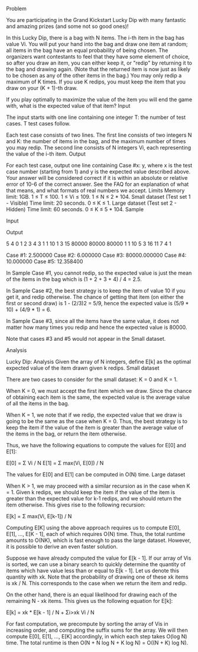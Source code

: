 Problem

You are participating in the Grand Kickstart Lucky Dip with many fantastic and amazing prizes (and some not so good ones)!

In this Lucky Dip, there is a bag with N items. The i-th item in the bag has value Vi. You will put your hand into the bag and draw one item at random; all items in the bag have an equal probability of being chosen. The organizers want contestants to feel that they have some element of choice, so after you draw an item, you can either keep it, or "redip" by returning it to the bag and drawing again. (Note that the returned item is now just as likely to be chosen as any of the other items in the bag.) You may only redip a maximum of K times. If you use K redips, you must keep the item that you draw on your (K + 1)-th draw.

If you play optimally to maximize the value of the item you will end the game with, what is the expected value of that item?
Input

The input starts with one line containing one integer T: the number of test cases. T test cases follow.

Each test case consists of two lines. The first line consists of two integers N and K: the number of items in the bag, and the maximum number of times you may redip. The second line consists of N integers Vi, each representing the value of the i-th item.
Output

For each test case, output one line containing Case #x: y, where x is the test case number (starting from 1) and y is the expected value described above. Your answer will be considered correct if it is within an absolute or relative error of 10-6 of the correct answer. See the FAQ for an explanation of what that means, and what formats of real numbers we accept.
Limits
Memory limit: 1GB.
1 ≤ T ≤ 100.
1 ≤ Vi ≤ 109.
1 ≤ N ≤ 2 * 104.
Small dataset (Test set 1 - Visible)
Time limit: 20 seconds.
0 ≤ K ≤ 1.
Large dataset (Test set 2 - Hidden)
Time limit: 60 seconds.
0 ≤ K ≤ 5 * 104.
Sample

Input
  	
Output
 

5
4 0
1 2 3 4
3 1
1 10 1
3 15
80000 80000 80000
1 1
10
5 3
16 11 7 4 1

  

	

Case #1: 2.500000
Case #2: 6.000000
Case #3: 80000.000000
Case #4: 10.000000
Case #5: 12.358400


  

In Sample Case #1, you cannot redip, so the expected value is just the mean of the items in the bag which is (1 + 2 + 3 + 4) / 4 = 2.5.

In Sample Case #2, the best strategy is to keep the item of value 10 if you get it, and redip otherwise. The chance of getting that item (on either the first or second draw) is 1 - (2/3)2 = 5/9, hence the expected value is (5/9 * 10) + (4/9 * 1) = 6.

In Sample Case #3, since all the items have the same value, it does not matter how many times you redip and hence the expected value is 80000.

Note that cases #3 and #5 would not appear in the Small dataset. 



Analysis

Lucky Dip: Analysis
Given the array of N integers, define E[k] as the optimal expected value of the item drawn given k redips.
Small dataset

There are two cases to consider for the small dataset: K = 0 and K = 1.

When K = 0, we must accept the first item which we draw. Since the chance of obtaining each item is the same, the expected value is the average value of all the items in the bag.

When K = 1, we note that if we redip, the expected value that we draw is going to be the same as the case when K = 0. Thus, the best strategy is to keep the item if the value of the item is greater than the average value of the items in the bag, or return the item otherwise.

Thus, we have the following equations to compute the values for E[0] and E[1]:

  E[0] = Σ Vi / N
  E[1] = Σ max(Vi, E[0]) / N

The values for E[0] and E[1] can be computed in O(N) time.
Large dataset

When K > 1, we may proceed with a similar recursion as in the case when K = 1. Given k redips, we should keep the item if the value of the item is greater than the expected value for k-1 redips, and we should return the item otherwise. This gives rise to the following recursion:

  E[k] = Σ max(Vi, E[k-1]) / N

Computing E[K] using the above approach requires us to compute E[0], E[1], ..., E[K - 1], each of which requires O(N) time. Thus, the total runtime amounts to O(NK), which is fast enough to pass the large dataset. However, it is possible to derive an even faster solution.

Suppose we have already computed the value for E[k - 1]. If our array of Vis is sorted, we can use a binary search to quickly determine the quantity of items which have value less than or equal to E[k - 1]. Let us denote this quantity with xk. Note that the probability of drawing one of these xk items is xk / N. This corresponds to the case when we return the item and redip.

On the other hand, there is an equal likelihood for drawing each of the remaining N - xk items. This gives us the following equation for E[k]:

  E[k] = xk * E[k - 1] / N + Σi>xk Vi / N

For fast computation, we precompute by sorting the array of Vis in increasing order, and computing the suffix sums for the array. We will then compute E[0], E[1], ..., E[K] accordingly, in which each step takes O(log N) time. The total runtime is then O(N + N log N + K log N) = O((N + K) log N).
